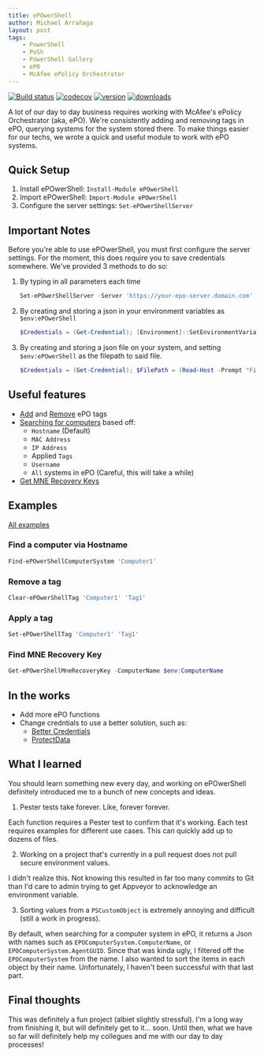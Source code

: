 ```yaml
---
title: ePOwerShell
author: Michael Arrañaga
layout: post
tags:
    - PowerShell
    - PoSh
    - PowerShell Gallery
    - ePO
    - McAfee ePolicy Orchestrator
---
```


[![Build status](https://ci.appveyor.com/api/projects/status/t3kx0sy41ouw7cry?svg=true)](https://ci.appveyor.com/project/UNT-CAS/ePOwerShell)
[![codecov](https://codecov.io/gh/UNT-CAS/ePOwerShell/branch/master/graph/badge.svg)](https://codecov.io/gh/UNT-CAS/ePOwerShell)
[![version](https://img.shields.io/powershellgallery/v/ePOwerShell.svg)](https://www.powershellgallery.com/packages/ePOwerShell)
[![downloads](https://img.shields.io/powershellgallery/dt/ePOwerShell.svg?label=downloads)](https://www.powershellgallery.com/packages/ePOwerShell)

A lot of our day to day business requires working with McAfee's ePolicy Orchestrator (aka, ePO). We're consistently adding and removing tags in ePO, querying systems for the system stored there. To make things easier for our techs, we wrote a quick and useful module to work with ePO systems.

## Quick Setup

1. Install ePOwerShell: `Install-Module ePOwerShell`
2. Import ePOwerShell: `Import-Module ePOwerShell`
3. Configure the server settings: `Set-ePOwerShellServer`

## Important Notes

Before you're able to use ePOwerShell, you must first configure the server settings. For the moment, this does require you to save credentials somewhere. We've provided 3 methods to do so:

1. By typing in all parameters each time

    ```powershell
    Set-ePOwerShellServer -Server 'https://your-epo-server.domain.com' -Port 1234 -Credentials (Get-Credential)
    ```

2. By creating and storing a json in your environment variables as `$env:ePOwerShell`

    ```powershell
    $Credentials = (Get-Credential); [Environment]::SetEnvironmentVariable("ePOwerShell", (@{Server = (Read-Host -Prompt "Server");Port = (Read-Host -Prompt "Port");Username = $Credentials.Username;Password = ($Credentials.Password | ConvertFrom-SecureString);} | ConvertTo-Json -Compress), "User")
    ```

3. By creating and storing a json file on your system, and setting `$env:ePOwerShell` as the filepath to said file.

    ```powershell
    $Credentials = (Get-Credential); $FilePath = (Read-Host -Prompt "Filepath"); @{Server = (Read-Host -Prompt "Server");Port = (Read-Host -Prompt "Port");Username = $Credentials.Username;Password = ($Credentials.Password | ConvertFrom-SecureString);} | ConvertTo-Json | Out-File $FilePath; [Environment]::SetEnvironmentVariable("ePOwerShell", $FilePath, "User")
    ```

## Useful features

* [Add](https://github.com/UNT-CAS/ePOwerShell/blob/master/ePOwerShell/Public/Set-ePOwerShellTag.ps1) and [Remove](https://github.com/UNT-CAS/ePOwerShell/blob/master/ePOwerShell/Public/Clear-ePOwerShellTag.ps1) ePO tags
* [Searching for computers](https://github.com/UNT-CAS/ePOwerShell/blob/master/ePOwerShell/Public/Find-ePOwerShellComputerSystem.ps1) based off:
    * `Hostname` (Default)
    * `MAC Address`
    * `IP Address`
    * Applied `Tags`
    * `Username`
    * `All` systems in ePO (Careful, this will take a while)
* [Get MNE Recovery Keys](https://github.com/UNT-CAS/ePOwerShell/blob/master/ePOwerShell/Public/Get-ePOwerShellMneRecoveryKey.ps1)

## Examples

[All examples](https://github.com/UNT-CAS/ePOwerShell/tree/master/Examples)

### Find a computer via Hostname

```powershell
Find-ePOwerShellComputerSystem 'Computer1'
```

### Remove a tag

```powershell
Clear-ePOwerShellTag 'Computer1' 'Tag1'
```

### Apply a tag

```powershell
Set-ePOwerShellTag 'Computer1' 'Tag1'
```

### Find MNE Recovery Key

```powershell
Get-ePOwerShellMneRecoveryKey -ComputerName $env:ComputerName
```

## In the works

* Add more ePO functions
* Change credntials to use a better solution, such as:
    * [Better Credentials](https://github.com/Jaykul/BetterCredentials)
    * [ProtectData](https://github.com/dlwyatt/ProtectedData)

## What I learned

You should learn something new every day, and working on ePOwerShell definitely introduced me to a bunch of new concepts and ideas.

1. Pester tests take forever. Like, forever forever.

Each function requires a Pester test to confirm that it's working. Each test requires examples for different use cases. This can quickly add up to dozens of files.

2. Working on a project that's currently in a pull request does not pull secure environment values.

I didn't realize this. Not knowing this resulted in far too many commits to Git than I'd care to admin trying to get Appveyor to acknowledge an environment variable. 

3. Sorting values from a `PSCustomObject` is extremely annoying and difficult (still a work in progress).

By default, when searching for a computer system in ePO, it returns a Json with names such as `EPOComputerSystem.ComputerName`, or `EPOComputerSystem.AgentGUID`. Since that was kinda ugly, I filtered off the `EPOComputerSystem` from the name. I also wanted to sort the items in each object by their name. Unfortunately, I haven't been successful with that last part.

## Final thoughts

This was definitely a fun project (albiet slightly stressful). I'm a long way from finishing it, but will definitely get to it... soon. Until then, what we have so far will definitely help my collegues and me with our day to day processes!